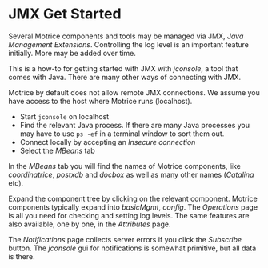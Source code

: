 # JMX Get Started #

Several Motrice components and tools may be managed via JMX, *Java Management Extensions*. Controlling the log level is an important feature initially. More may be added over time.

This is a how-to for getting started with JMX with *jconsole*, a tool that comes with Java. There are many other ways of connecting with JMX.

Motrice by default does not allow remote JMX connections. We assume you have access to the host where Motrice runs (localhost).


* Start `jconsole` on localhost
* Find the relevant Java process. If there are many Java processes you may have to use `ps -ef` in a terminal window to sort them out.
* Connect locally by accepting an *Insecure connection*
* Select the *MBeans* tab

In the *MBeans* tab you will find the names of Motrice components, like *coordinatrice*, *postxdb* and *docbox* as well as many other names (*Catalina* etc).

Expand the component tree by clicking on the relevant component. Motrice components typically expand into *basicMgmt*, *config*. The *Operations* page is all you need for checking and setting log levels. The same features are also available, one by one, in the *Attributes* page.

The *Notifications* page collects server errors if you click the *Subscribe* button. The *jconsole* gui for notifications is somewhat primitive, but all data is there.


